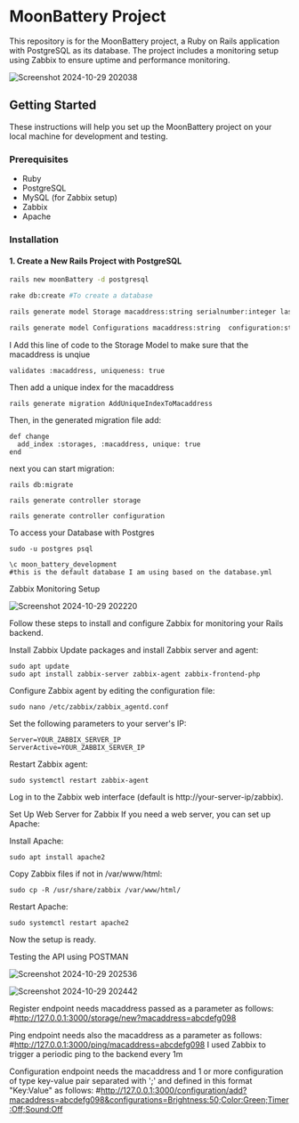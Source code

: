 # MoonBattery Project

This repository is for the MoonBattery project, a Ruby on Rails application with PostgreSQL as its database. The project includes a monitoring setup using Zabbix to ensure uptime and performance monitoring.

![Screenshot 2024-10-29 202038](https://github.com/user-attachments/assets/26e27f05-9514-402c-a9f5-47949062ecec)



## Getting Started

These instructions will help you set up the MoonBattery project on your local machine for development and testing.

### Prerequisites

- Ruby
- PostgreSQL
- MySQL (for Zabbix setup)
- Zabbix
- Apache

### Installation

#### 1. Create a New Rails Project with PostgreSQL

```bash
rails new moonBattery -d postgresql

rake db:create #To create a database

rails generate model Storage macaddress:string serialnumber:integer lastcontact:string #generate Storage Model

rails generate model Configurations macaddress:string  configuration:string value:string #generate Storage Model

```
I Add this line of code to the Storage Model to make sure that the macaddress is unqiue
```
validates :macaddress, uniqueness: true
```
Then add a unique index for the macaddress
```
rails generate migration AddUniqueIndexToMacaddress
```
Then, in the generated migration file add:
```
def change
  add_index :storages, :macaddress, unique: true
end
```
next you can start migration:
```
rails db:migrate

rails generate controller storage

rails generate controller configuration

```

To access your Database with Postgres 
```
sudo -u postgres psql

\c moon_battery_development
#this is the default database I am using based on the database.yml

```
Zabbix Monitoring Setup

![Screenshot 2024-10-29 202220](https://github.com/user-attachments/assets/39bcbe73-debc-44c4-abfa-9768bd5c073c)


Follow these steps to install and configure Zabbix for monitoring your Rails backend.

Install Zabbix
Update packages and install Zabbix server and agent:

```
sudo apt update
sudo apt install zabbix-server zabbix-agent zabbix-frontend-php
```
Configure Zabbix agent by editing the configuration file:

```
sudo nano /etc/zabbix/zabbix_agentd.conf
```
Set the following parameters to your server's IP:

```
Server=YOUR_ZABBIX_SERVER_IP
ServerActive=YOUR_ZABBIX_SERVER_IP
```
Restart Zabbix agent:

```
sudo systemctl restart zabbix-agent
```
Log in to the Zabbix web interface (default is http://your-server-ip/zabbix).

Set Up Web Server for Zabbix
If you need a web server, you can set up Apache:

Install Apache:

```
sudo apt install apache2
```
Copy Zabbix files if not in /var/www/html:

```
sudo cp -R /usr/share/zabbix /var/www/html/
```
Restart Apache:

```
sudo systemctl restart apache2
```

Now the setup is ready.

Testing the API using POSTMAN

![Screenshot 2024-10-29 202536](https://github.com/user-attachments/assets/c402c819-e560-435a-91e2-3f814fb83fd9)

![Screenshot 2024-10-29 202442](https://github.com/user-attachments/assets/5a770c0d-c296-4143-b608-8554de1c8ede)


Register endpoint needs macaddress passed as a parameter as follows:
#http://127.0.0.1:3000/storage/new?macaddress=abcdefg098

Ping endpoint needs also the macaddress as a parameter as follows:
#http://127.0.0.1:3000/ping/macaddress=abcdefg098
I used Zabbix to trigger a periodic ping to the backend every 1m

Configuration endpoint needs the macaddress and 1 or more configuration of type key-value pair separated with ';' and defined in this format "Key:Value" as follows:
#http://127.0.0.1:3000/configuration/add?macaddress=abcdefg098&configurations=Brightness:50;Color:Green;Timer:Off;Sound:Off


